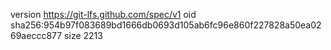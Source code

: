 version https://git-lfs.github.com/spec/v1
oid sha256:954b97f083689bd1666db0693d105ab6fc96e860f227828a50ea0269aeccc877
size 2213
